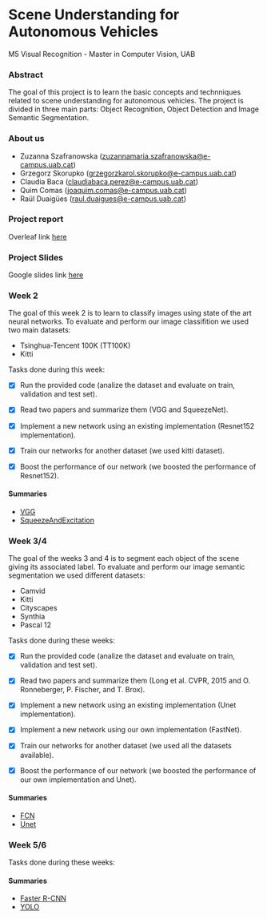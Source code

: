 # Scene Understanding for Autonomous Vehicles

M5 Visual Recognition - Master in Computer Vision, UAB

### Abstract

The goal of this project is to learn the basic concepts and technniques related to scene understanding for autonomous vehicles. The project is divided in three main parts: Object Recognition, Object Detection and Image Semantic Segmentation.

### About us

- Zuzanna Szafranowska (zuzannamaria.szafranowska@e-campus.uab.cat)
- Grzegorz Skorupko (grzegorzkarol.skorupko@e-campus.uab.cat)
- Claudia Baca (claudiabaca.perez@e-campus.uab.cat)
- Quim Comas (joaquim.comas@e-campus.uab.cat)
- Raül Duaigües (raul.duaigues@e-campus.uab.cat)

### Project report

Overleaf link [here](https://www.overleaf.com/read/ntnzrqmzszhv)

### Project Slides

Google slides link [here](https://docs.google.com/presentation/d/1Go_nup-Z3y36y8_xZ2Iny4ThMHF-Z0mZiLGWd8Am1eo/edit#slide=id.p)

### Week 2

The goal of this week 2 is to learn to classify images using state of the art neural networks. To evaluate and perform our image classifition we used two main datasets:

- Tsinghua-Tencent 100K (TT100K)
- Kitti 

Tasks done during this week:

- [x] Run the provided code (analize the dataset and evaluate on train, validation and test set). 
- [x] Read two papers and summarize them (VGG and SqueezeNet). 
- [x] Implement a new network using an existing implementation (Resnet152 implementation).
- [x] Train our networks for another dataset (we used kitti dataset).
- [x] Boost the performance of our network (we boosted the performance of Resnet152).


#### Summaries

- [VGG](https://github.com/quimcomas/MCV_CNN_framework/blob/master/Summaries/VGG.md)
- [SqueezeAndExcitation](https://github.com/quimcomas/MCV_CNN_framework/blob/master/Summaries/SqueezeNet.md)

### Week 3/4

The goal of the weeks 3 and 4 is to segment each object of the scene giving its associated label. To evaluate and perform our image semantic segmentation we used different datasets:

- Camvid
- Kitti
- Cityscapes
- Synthia 
- Pascal 12

Tasks done during these weeks:

- [x] Run the provided code (analize the dataset and evaluate on train, validation and test set). 
- [x] Read two papers and summarize them (Long et al. CVPR, 2015 and O. Ronneberger, P. Fischer, and T. Brox). 
- [x] Implement a new network using an existing implementation (Unet implementation).
- [x] Implement a new network using our own implementation (FastNet).
- [x] Train our networks for another dataset (we used all the datasets available).
- [x] Boost the performance of our network (we boosted the performance of our own implementation and Unet).

 
#### Summaries
- [FCN](https://github.com/quimcomas/MCV_CNN_framework/blob/master/Summaries/FCN.md)
- [Unet](https://github.com/quimcomas/MCV_CNN_framework/blob/master/Summaries/Unet.md)

### Week 5/6


Tasks done during these weeks:

#### Summaries
- [Faster R-CNN](https://github.com/quimcomas/MCV_CNN_framework/blob/master/Summaries/Faster%20R-CNN.md)
- [YOLO](https://github.com/quimcomas/MCV_CNN_framework/blob/master/Summaries/YOLO.md)

